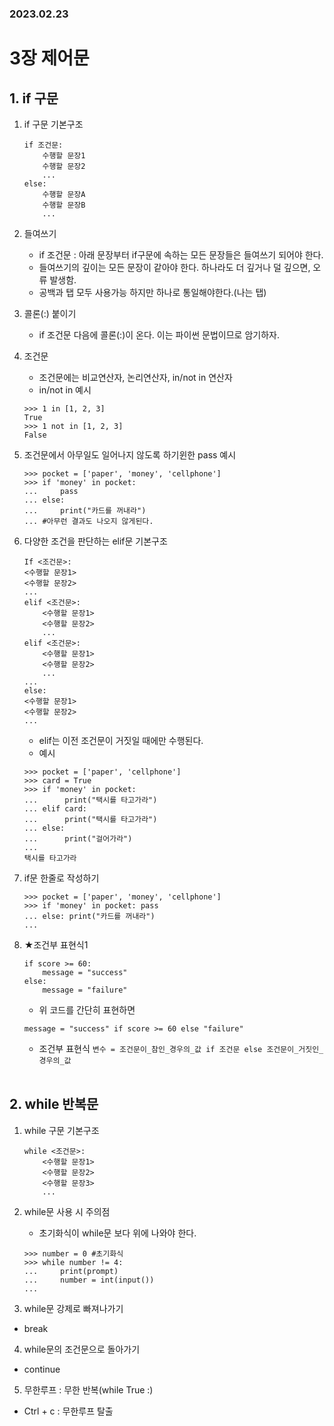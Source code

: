 ### 2023.02.23
# 3장 제어문
## 1. if 구문
1. if 구문 기본구조
    ```
    if 조건문:
        수행할 문장1
        수행할 문장2
        ...
    else:
        수행할 문장A
        수행할 문장B
        ...
    ```

2. 들여쓰기
    - if 조건문 : 아래 문장부터 if구문에 속하는 모든 문장들은 들여쓰기 되어야 한다.
    - 들여쓰기의 깊이는 모든 문장이 같아야 한다. 하나라도 더 깊거나 덜 깊으면, 오류 발생함.
    - 공백과 탭 모두 사용가능 하지만 하나로 통일해야한다.(나는 탭)

3. 콜론(:) 붙이기
    - if 조건문 다음에 콜론(:)이 온다. 이는 파이썬 문법이므로 암기하자.

3. 조건문
    - 조건문에는 비교연산자, 논리연산자, in/not in 연산자
    - in/not in 예시    
    ```
    >>> 1 in [1, 2, 3]
    True
    >>> 1 not in [1, 2, 3]
    False
    ```

4. 조건문에서 아무일도 일어나지 않도록 하기윈한 pass 예시
    ```
    >>> pocket = ['paper', 'money', 'cellphone']
    >>> if 'money' in pocket:
    ...     pass 
    ... else:
    ...     print("카드를 꺼내라")
    ... #아무런 결과도 나오지 않게된다.
    ```

5. 다양한 조건을 판단하는 elif문 기본구조
    ```
    If <조건문>:
    <수행할 문장1> 
    <수행할 문장2>
    ...
    elif <조건문>:
        <수행할 문장1>
        <수행할 문장2>
        ...
    elif <조건문>:
        <수행할 문장1>
        <수행할 문장2>
        ...
    ...
    else:
    <수행할 문장1>
    <수행할 문장2>
    ... 
    ```
    - elif는 이전 조건문이 거짓일 때에만 수행된다.
    - 예시
    ```
    >>> pocket = ['paper', 'cellphone']
    >>> card = True
    >>> if 'money' in pocket:
    ...      print("택시를 타고가라")
    ... elif card: 
    ...      print("택시를 타고가라")
    ... else:
    ...      print("걸어가라")
    ...
    택시를 타고가라
    ```

6. if문 한줄로 작성하기
    ```
    >>> pocket = ['paper', 'money', 'cellphone']
    >>> if 'money' in pocket: pass
    ... else: print("카드를 꺼내라")
    ...
    ```

7. ★조건부 표현식1
    ```
    if score >= 60:
        message = "success"
    else:
        message = "failure"
    ```
    - 위 코드를 간단히 표현하면
    ```
    message = "success" if score >= 60 else "failure"
    ```
    - 조건부 표현식
    `변수 = 조건문이_참인_경우의_값 if 조건문 else 조건문이_거짓인_경우의_값`
<br><br>

## 2. while 반복문
1. while 구문 기본구조
    ```
    while <조건문>:
        <수행할 문장1>
        <수행할 문장2>
        <수행할 문장3>
        ...
    ```

2. while문 사용 시 주의점
    - 초기화식이 while문 보다 위에 나와야 한다.
    ```
    >>> number = 0 #초기화식
    >>> while number != 4:
    ...     print(prompt)
    ...     number = int(input())
    ... 
    ```

3. while문 강제로 빠져나가기
- break

4. while문의 조건문으로 돌아가기
- continue

5. 무한루프 : 무한 반복(while True :)
- Ctrl + c : 무한루프 탈출